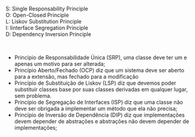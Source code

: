 S: Single Responsability Principle <br>
O: Open-Closed Principle <br>
L: Liskov Substitution Principle <br>
I: Iinterface Segregation Principle <br>
D: Dependency Inversion Principle

<br>

- Princípio de Responsabilidade Única (SRP), uma classe deve ter um e apenas um motivo para ser alterada;
- Princípio Aberto/Fechado (OCP) diz que um sistema deve ser aberto para a extensão, mas fechado para a modificação
- Princípio de Substituição de Liskov (LSP) diz que devemos poder substituir classes base por suas classes derivadas em qualquer lugar, sem problema.
- Princípio de Segregação de Interfaces (ISP) diz que uma classe não deve ser obrigada a implementar um método que ela não precisa;
- Princípio de Inversão de Dependência (DIP) diz que implementações devem depender de abstrações e abstrações não devem depender de implementações;

